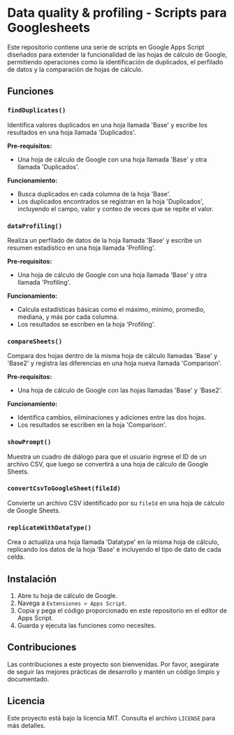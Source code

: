 # Data quality & profiling - Scripts para Googlesheets

Este repositorio contiene una serie de scripts en Google Apps Script diseñados para extender la funcionalidad de las hojas de cálculo de Google, permitiendo operaciones como la identificación de duplicados, el perfilado de datos y la comparación de hojas de cálculo.

## Funciones

### `findDuplicates()`

Identifica valores duplicados en una hoja llamada 'Base' y escribe los resultados en una hoja llamada 'Duplicados'.

**Pre-requisitos:**
- Una hoja de cálculo de Google con una hoja llamada 'Base' y otra llamada 'Duplicados'.

**Funcionamiento:**
- Busca duplicados en cada columna de la hoja 'Base'.
- Los duplicados encontrados se registran en la hoja 'Duplicados', incluyendo el campo, valor y conteo de veces que se repite el valor.

### `dataProfiling()`

Realiza un perfilado de datos de la hoja llamada 'Base' y escribe un resumen estadístico en una hoja llamada 'Profiling'.

**Pre-requisitos:**
- Una hoja de cálculo de Google con una hoja llamada 'Base' y otra llamada 'Profiling'.

**Funcionamiento:**
- Calcula estadísticas básicas como el máximo, mínimo, promedio, mediana, y más por cada columna.
- Los resultados se escriben en la hoja 'Profiling'.

### `compareSheets()`

Compara dos hojas dentro de la misma hoja de cálculo llamadas 'Base' y 'Base2' y registra las diferencias en una hoja nueva llamada 'Comparison'.

**Pre-requisitos:**
- Una hoja de cálculo de Google con las hojas llamadas 'Base' y 'Base2'.

**Funcionamiento:**
- Identifica cambios, eliminaciones y adiciones entre las dos hojas.
- Los resultados se escriben en la hoja 'Comparison'.

### `showPrompt()`

Muestra un cuadro de diálogo para que el usuario ingrese el ID de un archivo CSV, que luego se convertirá a una hoja de cálculo de Google Sheets.

### `convertCsvToGoogleSheet(fileId)`

Convierte un archivo CSV identificado por su `fileId` en una hoja de cálculo de Google Sheets.

### `replicateWithDataType()`

Crea o actualiza una hoja llamada 'Datatype' en la misma hoja de cálculo, replicando los datos de la hoja 'Base' e incluyendo el tipo de dato de cada celda.

## Instalación

1. Abre tu hoja de cálculo de Google.
2. Navega a `Extensiones > Apps Script`.
3. Copia y pega el código proporcionado en este repositorio en el editor de Apps Script.
4. Guarda y ejecuta las funciones como necesites.

## Contribuciones

Las contribuciones a este proyecto son bienvenidas. Por favor, asegúrate de seguir las mejores prácticas de desarrollo y mantén un código limpio y documentado.

## Licencia

Este proyecto está bajo la licencia MIT. Consulta el archivo `LICENSE` para más detalles.
